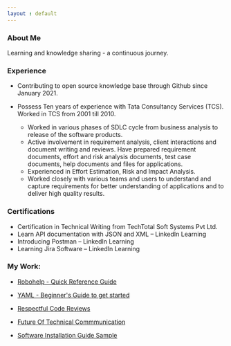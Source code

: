 ```yaml
---
layout : default
---
```


### About Me

Learning and knowledge sharing - a continuous journey.

### Experience

- Contributing to open source knowledge base through Github since January 2021.

- Possess Ten years of experience with Tata Consultancy Services (TCS). Worked in TCS from 2001 till 2010.
  - Worked in various phases of SDLC cycle from business analysis to release of the software products.
  -	Active involvement in requirement analysis, client interactions and document writing and reviews. Have prepared requirement documents, effort and risk analysis documents,    test case documents, help documents and files for applications.
  -	Experienced in Effort Estimation, Risk and Impact Analysis.  
  -	Worked closely with various teams and users to understand and capture requirements for better understanding of applications and to deliver high quality results.

### Certifications

-	Certification in Technical Writing from TechTotal Soft Systems Pvt Ltd.
-	Learn API documentation with JSON and XML – LinkedIn Learning
-	Introducing Postman – LinkedIn Learning
-	Learning Jira Software – LinkedIn Learning

###  My Work:
  
   - [Robohelp - Quick Reference Guide](./samples/robohelp.md)
        
   - [YAML - Beginner's Guide to get started](./samples/write-yaml.md)

   - [Respectful Code Reviews](./samples/respectful_code_reviews.md)

   - [Future Of Technical Commmunication](./samples/FutureOfTC.md)

   - [Software Installation Guide Sample](./samples/software_install_guide.md)
